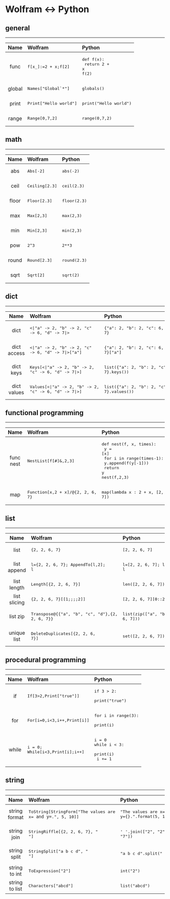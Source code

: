 # Wolfram ↔ Python
## general
---
 Name | Wolfram | Python
:---:|:---|:---
func|<pre>f[x_]:=2 + x;f[2]</pre>|<pre>def f(x):<br/>    return 2 + x<br/>f(2)<br/></pre>
global|<pre>Names["Global`*"]</pre>|<pre>globals()</pre>
print|<pre>Print["Hello world"]</pre>|<pre>print("Hello world")</pre>
range|<pre>Range[0,7,2]</pre>|<pre>range(0,7,2)</pre>

## math
---
 Name | Wolfram | Python
:---:|:---|:---
abs|<pre>Abs[-2]</pre>|<pre>abs(-2)</pre>
ceil|<pre>Ceiling[2.3]</pre>|<pre>ceil(2.3)</pre>
floor|<pre>Floor[2.3]</pre>|<pre>floor(2.3)</pre>
max|<pre>Max[2,3]</pre>|<pre>max(2,3)</pre>
min|<pre>Min[2,3]</pre>|<pre>min(2,3)</pre>
pow|<pre>2^3</pre>|<pre>2**3</pre>
round|<pre>Round[2.3]</pre>|<pre>round(2.3)</pre>
sqrt|<pre>Sqrt[2]</pre>|<pre>sqrt(2)</pre>


## dict
---
 Name | Wolfram | Python
:---:|:---|:---
dict|<pre><\|"a" -> 2, "b" -> 2, "c" -> 6, "d" -> 7\|></pre>|<pre>{"a": 2, "b": 2, "c": 6, "d": 7}</pre>
dict access|<pre><\|"a" -> 2, "b" -> 2, "c" -> 6, "d" -> 7\|>["a"]</pre>|<pre>{"a": 2, "b": 2, "c": 6, "d": 7}["a"]</pre>
dict keys|<pre>Keys[<\|"a" -> 2, "b" -> 2, "c" -> 6, "d" -> 7\|>]</pre>|<pre>list({"a": 2, "b": 2, "c": 6, "d": 7}.keys())</pre>
dict values|<pre>Values[<\|"a" -> 2, "b" -> 2, "c" -> 6, "d" -> 7\|>]</pre>|<pre>list({"a": 2, "b": 2, "c": 6, "d": 7}.values())</pre>



## functional programming
---
 Name | Wolfram | Python
:---:|:---|:---
func nest|<pre>NestList[f[#]&,2,3]</pre>|<pre>def nest(f, x, times):<br/>    y = [x]<br/>    for i in range(times-1):<br/>        y.append(f(y[-1]))<br/>    return y<br/>nest(f,2,3)<br/></pre>
map|<pre>Function[x,2 + x]/@{2, 2, 6, 7}</pre>|<pre>map(lambda x : 2 + x, [2, 2, 6, 7])</pre>


## list
---
 Name | Wolfram | Python
:---:|:---|:---
list|<pre>{2, 2, 6, 7}</pre>|<pre>[2, 2, 6, 7]</pre>
list append|<pre>l={2, 2, 6, 7}; AppendTo[l,2]; l</pre>|<pre>l=[2, 2, 6, 7]; l.append(2); l</pre>
list length|<pre>Length[{2, 2, 6, 7}]</pre>|<pre>len([2, 2, 6, 7])</pre>
list slicing|<pre>{2, 2, 6, 7}[[1;;;;2]]</pre>|<pre>[2, 2, 6, 7][0::2]</pre>
list zip|<pre>Transpose@{{"a", "b", "c", "d"},{2, 2, 6, 7}}</pre>|<pre>list(zip(["a", "b", "c", "d"],[2, 2, 6, 7]))</pre>
unique list|<pre>DeleteDuplicates[{2, 2, 6, 7}]</pre>|<pre>set([2, 2, 6, 7])</pre>


## procedural programming
---
 Name | Wolfram | Python
:---:|:---|:---
if|<pre>If[3>2,Print["true"]]</pre>|<pre>if 3 > 2:<br/>    print("true")<br/></pre>
for|<pre>For[i=0,i<3,i++,Print[i]]</pre>|<pre>for i in range(3):<br/>    print(i)<br/></pre>
while|<pre>i = 0; While[i<3,Print[i];i++]</pre>|<pre>i = 0<br/>while i < 3:<br/>    print(i)<br/>    i += 1<br/></pre>



## string
---
 Name | Wolfram | Python
:---:|:---|:---
string format|<pre>ToString[StringForm["The values are x=`` and y=``.", 5, 10]]</pre>|<pre>"The values are x={} and y={}.".format(5, 10)</pre>
string join|<pre>StringRiffle[{2, 2, 6, 7}, " "]</pre>|<pre>' '.join(["2", "2", "6", "7"])</pre>
string split|<pre>StringSplit["a b c d", " "]</pre>|<pre>"a b c d".split(" ")</pre>
string to int|<pre>ToExpression["2"]</pre>|<pre>int("2")</pre>
string to list|<pre>Characters["abcd"]</pre>|<pre>list("abcd")</pre>

